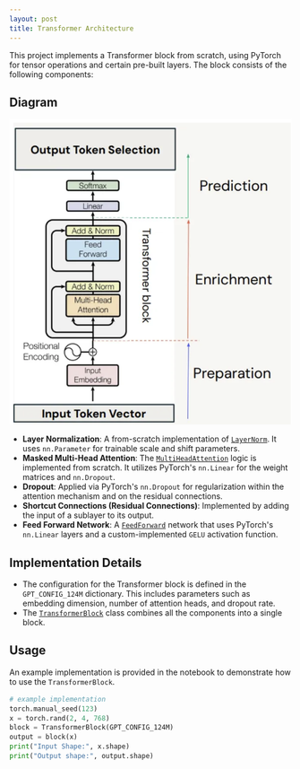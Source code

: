 ```yaml
---
layout: post
title: Transformer Architecture
---
```


This project implements a Transformer block from scratch, using PyTorch for tensor operations and certain pre-built layers. The block consists of the following components:

## Diagram
<img src="/images/transformer_block.png" alt="Transformer Block Diagram" width="600"/>

- **Layer Normalization**: A from-scratch implementation of [`LayerNorm`](https://github.com/amruth6002/Transformer_Block/blob/main/Transformer_Block.ipynb). It uses `nn.Parameter` for trainable scale and shift parameters.
- **Masked Multi-Head Attention**: The [`MultiHeadAttention`](https://github.com/amruth6002/Transformer_Block/blob/main/Transformer_Block.ipynb) logic is implemented from scratch. It utilizes PyTorch's `nn.Linear` for the weight matrices and `nn.Dropout`.
- **Dropout**: Applied via PyTorch's `nn.Dropout` for regularization within the attention mechanism and on the residual connections.
- **Shortcut Connections (Residual Connections)**: Implemented by adding the input of a sublayer to its output.
- **Feed Forward Network**: A [`FeedForward`](https://github.com/amruth6002/Transformer_Block/blob/main/Transformer_Block.ipynb) network that uses PyTorch's `nn.Linear` layers and a custom-implemented `GELU` activation function.

## Implementation Details

- The configuration for the Transformer block is defined in the `GPT_CONFIG_124M` dictionary. This includes parameters such as embedding dimension, number of attention heads, and dropout rate.
- The [`TransformerBlock`](https://github.com/amruth6002/Transformer_Block/blob/main/Transformer_Block.ipynb) class combines all the components into a single block.

## Usage

An example implementation is provided in the notebook to demonstrate how to use the `TransformerBlock`.

```python
# example implementation
torch.manual_seed(123)
x = torch.rand(2, 4, 768)
block = TransformerBlock(GPT_CONFIG_124M)
output = block(x)
print("Input Shape:", x.shape)
print("Output shape:", output.shape)
```
